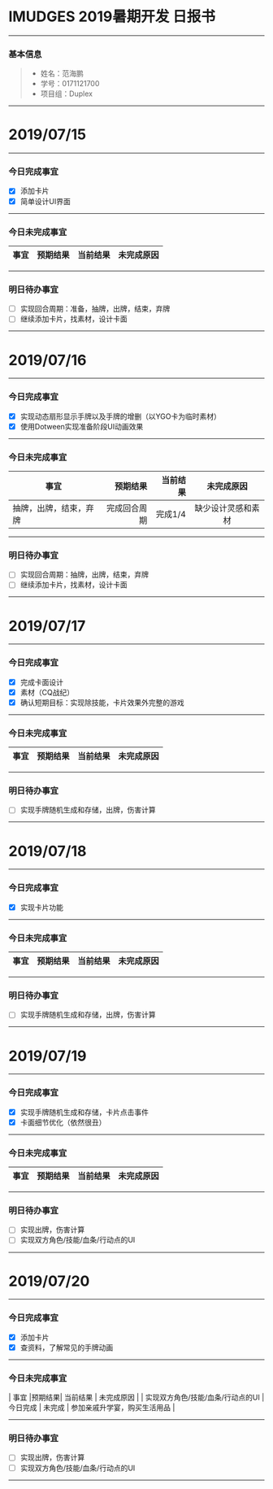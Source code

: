 # IMUDGES 2019暑期开发 日报书
-------


### 基本信息
> * 姓名：范海鹏
> * 学号：0171121700
> * 项目组：Duplex

-------


# 2019/07/15

-------

### 今日完成事宜
- [x] 添加卡片
- [x] 简单设计UI界面

-----
### 今日未完成事宜


| 事宜     |预期结果| 当前结果  | 未完成原因   | 
| --------   | -----:  | -----:  | :----:  |



------
### 明日待办事宜
- [ ] 实现回合周期：准备，抽牌，出牌，结束，弃牌
- [ ] 继续添加卡片，找素材，设计卡面
-------


# 2019/07/16

-------

### 今日完成事宜
- [x] 实现动态扇形显示手牌以及手牌的增删（以YGO卡为临时素材）
- [x] 使用Dotween实现准备阶段UI动画效果

-----
### 今日未完成事宜


| 事宜     |预期结果| 当前结果  | 未完成原因   | 
| --------   | -----:  | -----:  | :----:  |
| 抽牌，出牌，结束，弃牌 | 完成回合周期 | 完成1/4 | 缺少设计灵感和素材 |



------
### 明日待办事宜
- [ ] 实现回合周期：抽牌，出牌，结束，弃牌
- [ ] 继续添加卡片，找素材，设计卡面
-------


# 2019/07/17

-------

### 今日完成事宜
- [x] 完成卡面设计
- [x] 素材（CQ战纪）
- [x] 确认短期目标：实现除技能，卡片效果外完整的游戏

-----
### 今日未完成事宜


| 事宜     |预期结果| 当前结果  | 未完成原因   | 
| --------   | -----:  | -----:  | :----:  |



------
### 明日待办事宜
- [ ] 实现手牌随机生成和存储，出牌，伤害计算
-------


# 2019/07/18

-------

### 今日完成事宜
- [x] 实现卡片功能

-----
### 今日未完成事宜


| 事宜     |预期结果| 当前结果  | 未完成原因   | 
| --------   | -----:  | -----:  | :----:  |



------
### 明日待办事宜
- [ ] 实现手牌随机生成和存储，出牌，伤害计算
-------


# 2019/07/19

-------

### 今日完成事宜
- [x] 实现手牌随机生成和存储，卡片点击事件
- [x] 卡面细节优化（依然很丑）

-----
### 今日未完成事宜


| 事宜     |预期结果| 当前结果  | 未完成原因   | 
| --------   | -----:  | -----:  | :----:  |



------
### 明日待办事宜
- [ ] 实现出牌，伤害计算
- [ ] 实现双方角色/技能/血条/行动点的UI
-------


# 2019/07/20

-------

### 今日完成事宜
- [x] 添加卡片
- [x] 查资料，了解常见的手牌动画

-----
### 今日未完成事宜


| 事宜     |预期结果| 当前结果  | 未完成原因   | 
| 实现双方角色/技能/血条/行动点的UI   | 今日完成 | 未完成  | 参加亲戚升学宴，购买生活用品 |



------
### 明日待办事宜
- [ ] 实现出牌，伤害计算
- [ ] 实现双方角色/技能/血条/行动点的UI
-------
